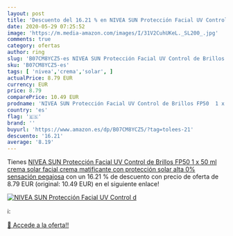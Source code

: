 ```yaml
---
layout: post
title: 'Descuento del 16.21 % en NIVEA SUN Protección Facial UV Control d'
date: 2020-05-29 07:25:52
image: 'https://m.media-amazon.com/images/I/31V2CuhUKeL._SL200_.jpg'
comments: true
category: ofertas
author: ring
slug: 'B07CM8YCZ5-es NIVEA SUN Protección Facial UV Control de Brillos FP50 1 x...'
sku: 'B07CM8YCZ5-es'
tags: [ 'nivea','crema','solar', ]
actualPrice: 8.79 EUR
currency: EUR
price: 8.79
comparePrice: 10.49 EUR
prodname: 'NIVEA SUN Protección Facial UV Control de Brillos FP50  1 x 50 ml   crema solar facial  crema matificante con protección solar alta  0% sensación pegajosa'
country: 'es'
flag: '🇪🇸'
brand: ''
buyurl: 'https://www.amazon.es/dp/B07CM8YCZ5/?tag=tolees-21'
descuento: '16.21'
average: '8.19'
---
```


Tienes [NIVEA SUN Protección Facial UV Control de Brillos FP50  1 x 50 ml   crema solar facial  crema matificante con protección solar alta  0% sensación pegajosa](https://www.amazon.es/dp/B07CM8YCZ5/?tag=tolees-21) con un 16.21 % de descuento con precio de oferta de 8.79 EUR (original: 10.49 EUR) en el siguiente enlace!

[![NIVEA SUN Protección Facial UV Control d](https://m.media-amazon.com/images/I/31V2CuhUKeL._SL200_.jpg)](https://www.amazon.es/dp/B07CM8YCZ5/?tag=tolees-21)

ℹ️:


[🛒 Accede a la oferta!!](https://www.amazon.es/dp/B07CM8YCZ5/?tag=tolees-21)
